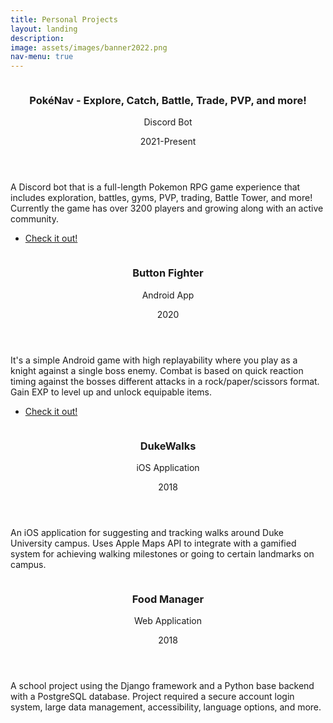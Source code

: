 ```yaml
---
title: Personal Projects
layout: landing
description: 
image: assets/images/banner2022.png
nav-menu: true
---
```


<!-- Main -->
<div id="main">

<!-- Two -->
<section id="two" class="spotlights">
	<section>
		<a href="https://www.youtube.com/watch?v=QzVNxIQBygw" class="image">
			<img src="{% link assets/images/pokenav.gif %}" alt="" data-position="center center" />
		</a>
		<div class="content">
			<div class="inner">
				<header class="major">
					<h3>PokéNav - Explore, Catch, Battle, Trade, PVP, and more!</h3>
					<p>Discord Bot</p>
					<p>2021-Present</p>
				</header>
				<p>A Discord bot that is a full-length Pokemon RPG game experience that includes exploration, battles, gyms, PVP, trading, Battle Tower, and more! Currently the game has over 3200 players and growing along with an active community.</p>
				<ul class="actions">
					<li><a href="https://www.youtube.com/watch?v=QzVNxIQBygw" class="button">Check it out!</a></li>
				</ul>
			</div>
		</div>
	</section>
	<section>
		<a href="https://play.google.com/store/apps/details?id=com.Zetaroid.ButtonFighter&hl=en_US&gl=US" class="image">
			<img src="{% link assets/images/buttonfighter.gif %}" alt="" data-position="center center" />
		</a>
		<div class="content">
			<div class="inner">
				<header class="major">
					<h3>Button Fighter</h3>
					<p>Android App</p>
					<p>2020</p>
				</header>
				<p>It's a simple Android game with high replayability where you play as a knight against a single boss enemy. Combat is based on quick reaction timing against the bosses different attacks in a rock/paper/scissors format. Gain EXP to level up and unlock equipable items.</p>
				<ul class="actions">
					<li><a href="https://play.google.com/store/apps/details?id=com.Zetaroid.ButtonFighter&hl=en_US&gl=US" class="button">Check it out!</a></li>
				</ul>
			</div>
		</div>
	</section>
	<section>
		<a class="image">
			<img src="{% link assets/images/duke.png %}" alt="" data-position="center center" />
		</a>
		<div class="content">
			<div class="inner">
				<header class="major">
					<h3>DukeWalks</h3>
					<p>iOS Application</p>
					<p>2018</p>
				</header>
				<p>An iOS application for suggesting and tracking walks around Duke University campus. Uses Apple Maps API to integrate with a gamified system for achieving walking milestones or going to certain landmarks on campus.</p>
			</div>
		</div>
	</section>
	<section>
		<a class="image">
			<img src="{% link assets/images/foodmanage.jpg %}" alt="" data-position="center center" />
		</a>
		<div class="content">
			<div class="inner">
				<header class="major">
					<h3>Food Manager</h3>
					<p>Web Application</p>
					<p>2018</p>
				</header>
				<p>A school project using the Django framework and a Python base backend with a PostgreSQL database. Project required a secure account login system, large data management, accessibility, language options, and more.</p>
			</div>
		</div>
	</section>
</section>

</div>
